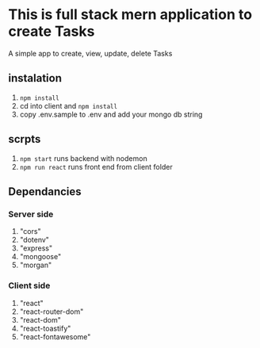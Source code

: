 # This is full stack mern application to create Tasks

A simple app to create, view, update, delete Tasks

## instalation

1. `npm install`
2. cd into client and `npm install`
3. copy .env.sample to .env and add your mongo db string

## scrpts

1. `npm start` runs backend with nodemon
2. `npm run react` runs front end from client folder

## Dependancies

### Server side

1. "cors"
2. "dotenv"
3. "express"
4. "mongoose"
5. "morgan"

### Client side

1. "react"
2. "react-router-dom"
3. "react-dom"
4. "react-toastify"
5. "react-fontawesome"
